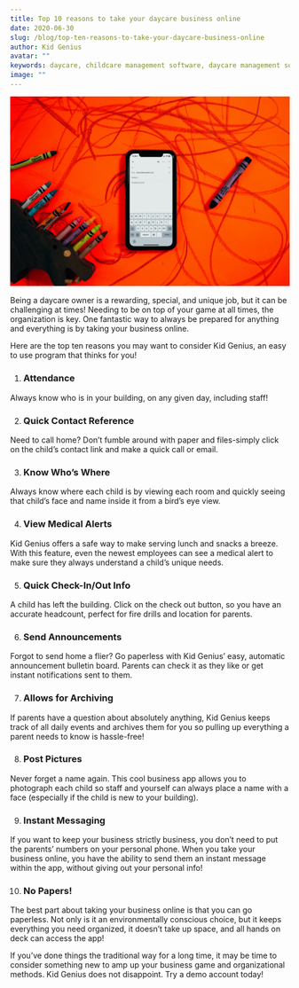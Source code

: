 ```yaml
---
title: Top 10 reasons to take your daycare business online
date: 2020-06-30
slug: /blog/top-ten-reasons-to-take-your-daycare-business-online
author: Kid Genius
avatar: ""
keywords: daycare, childcare management software, daycare management software
image: ""
---
```

![Picture of iphone](online-business.jpg)

Being a daycare owner is a rewarding, special, and unique job, but it can be challenging at times! Needing to be on top of your game at all times, the organization is key. One fantastic way to always be prepared for anything and everything is by taking your business online.

Here are the top ten reasons you may want to consider Kid Genius, an easy to use program that thinks for you!

1. ### Attendance

Always know who is in your building, on any given day, including staff!

2. ### Quick Contact Reference

Need to call home? Don’t fumble around with paper and files-simply click on the child’s contact link and make a quick call or email.

3. ### Know Who’s Where

Always know where each child is by viewing each room and quickly seeing that child’s face and name inside it from a bird’s eye view.

4. ### View Medical Alerts

Kid Genius offers a safe way to make serving lunch and snacks a breeze. With this feature, even the newest employees can see a medical alert to make sure they always understand a child’s unique needs.

5. ### Quick Check-In/Out Info

A child has left the building. Click on the check out button, so you have an accurate headcount, perfect for fire drills and location for parents.

6. ### Send Announcements

Forgot to send home a flier? Go paperless with Kid Genius’ easy, automatic announcement bulletin board. Parents can check it as they like or get instant notifications sent to them.

7. ### Allows for Archiving

If parents have a question about absolutely anything, Kid Genius keeps track of all daily events and archives them for you so pulling up everything a parent needs to know is hassle-free!

8. ### Post Pictures

Never forget a name again. This cool business app allows you to photograph each child so staff and yourself can always place a name with a face (especially if the child is new to your building).

9. ### Instant Messaging

If you want to keep your business strictly business, you don’t need to put the parents’ numbers on your personal phone. When you take your business online, you have the ability to send them an instant message within the app, without giving out your personal info!

10. ### No Papers!

The best part about taking your business online is that you can go paperless. Not only is it an environmentally conscious choice, but it keeps everything you need organized, it doesn’t take up space, and all hands on deck can access the app!

If you’ve done things the traditional way for a long time, it may be time to consider something new to amp up your business game and organizational methods. Kid Genius does not disappoint. Try a demo account today!